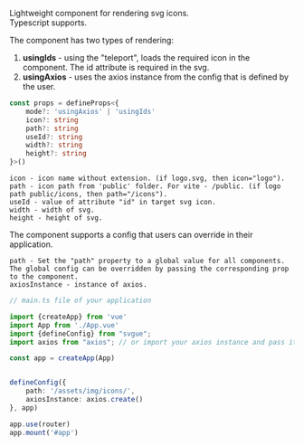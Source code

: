 Lightweight component for rendering svg icons.  
Typescript supports.  
  
The component has two types of rendering:  
1. **usingIds** - using the "teleport", loads the required icon in the component. The id attribute is required in the svg.   
2. **usingAxios** - uses the axios instance from the config that is defined by the user.  

```ts
const props = defineProps<{
    mode?: 'usingAxios' | 'usingIds'
    icon?: string
    path?: string
    useId?: string
    width?: string
    height?: string
}>()
```


    icon - icon name without extension. (if logo.svg, then icon="logo").
    path - icon path from 'public' folder. For vite - /public. (if logo path public/icons, then path="/icons").
    useId - value of attribute "id" in target svg icon.
    width - width of svg.
    height - height of svg.


The component supports a config that users can override in their application.  

    path - Set the "path" property to a global value for all components. The global config can be overridden by passing the corresponding prop to the component.  
    axiosInstance - instance of axios.

```ts
// main.ts file of your application

import {createApp} from 'vue'
import App from './App.vue'
import {defineConfig} from "svgue";
import axios from "axios"; // or import your axios instance and pass it to the config.

const app = createApp(App)


defineConfig({
    path: '/assets/img/icons/',
    axiosInstance: axios.create()
}, app)

app.use(router)
app.mount('#app')
```